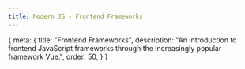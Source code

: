 ```yaml
---
title: Modern JS - Frontend Frameworks
---
```


<route>
{
	meta: {
		title: "Frontend Frameworks",
		description: "An introduction to frontend JavaScript frameworks through the increasingly popular framework Vue.",
		order: 50,
	}
}
</route>


<Title :title="$route.meta.title" :description="$route.meta.description" />

In the previous articles, we explored new language features and looked at the tools used for modern JavaScript development. So let's tie it all together by looking at how we can use frontend frameworks to build web applications.

::: c note "What is a framework?"
A software framework is an abstraction in which the framework provides a scaffold, where the user can implement their own application-specific logic. Frameworks usually provide some functionality that it takes care of, so that the user can focus on developing the application-specific features. Frameworks provide a standard, reusable, and extendable way to build and deploy applications.

The main difference to a normal library is that in a framework, the control is inverted. A framework calls the user's code, rather than the user calling code provided by a library.
:::

## Introducing Vue

> [Vue](https://v3.vuejs.org/) (pronounced /vjuː/, like view) is a progressive **framework** for building user interfaces.

It should be noted that this article is not a tutorial for Vue; the documentation for Vue does a better job at that than I ever could. Instead, I want to talk about the features of frontend JavaScript frameworks in more generic terms, but it helps to use Vue as a concrete example.

Vue is called a **progressive** framework, because Vue is designed to be incrementally adoptable. So, how do you incrementally adopt Vue?

First off, you can start by adding Vue to a single page if you want, without any build tools, making it easy to add Vue to existing projects. By not requiring any build tools, you can enhance parts of your application without committing to building your entire application with Vue.

Secondly, the core library is focused on the view layer, meaning Vue handles things like templating and rendering of the DOM, but you can extend the functionality by adding official or third-party libraries to Vue as plugins. Official libraries include routing (Vue Router) and state management (Vuex).

Lastly, you can use modern build tools and Vue's [Single File Component (SFC)](https://v3.vuejs.org/guide/single-file-component.html) format — along with the aforementioned libraries, to build robust single-page applications (SPAs).

## Features of frontend frameworks

I'm going to introduce you to typical features and concepts in frontend JavaScript frameworks. Even though we're using Vue as an example here, similar concepts are found in almost every framework.

### Templating

Vue has a template syntax that might seem familiar to you if you've used any server-side templating frameworks before. The template, in this case, simply means our HTML, the DOM.

The template syntax allows us to:
- Embed JavaScript expressions into the template
- Render (or not render) elements conditionally
- Iterate over data and render elements in loops
- Bind expressions to element properties
- Attach event listeners to events on elements

All of this is happens reactively, meaning changes to our data is automatically reflected and re-rendered in the DOM. Let's look at examples of all of these and then talk more about reactivity.

::: c note Note
All of these examples are using the Vue SFC format, so they're not actually showing the part where the entire vue application gets mounted, etc.
:::

Here's a very basic example of declaratively rendering an expression. For expressions to be interpolated, they need to be inside curly brackets.

```vue
<template>
	<div>
		Rendering an expression: {{ greeting }}
		<br />
		Expressions don't have to be variables:
		{{ 'Another' + ' expression' }}
	</div>
</template>

<script>
export default {
	data() {
		return {
			greeting: 'Hello, world!'
		};
	}
};
</script>
```

Result:

:::: c aside
::: c tag Expressions

:::
::::

Note that the variables we can use in the template must be declared within our Vue instance.

We can use `v-if`, `v-if-else`, and `v-else` to conditionally render elements. There's also a `v-show`, which works the same same `v-if`, but rather than completely removing the element from the DOM, `v-show` simply hides the element (`display: none`).

I've removed some styling from the example, for the sake of brevity.

:::: c info "The template tag"
The `<template>` tag in the above example is not Vue-specific syntax.

::: c tag more

The template element is a mechanism for holding HTML that is not rendered immediately when a page is loaded but can be instantiated later using JavaScript.

We use the template tag with the Vue SFC syntax, but we can also use template tags within our templates. For example, we can use a template tag with `v-if`, if we wanted to conditionally render some element(s), without including the wrapping element in the rendered DOM.

[MDN: Template tag](https://developer.mozilla.org/en-US/docs/Web/HTML/Element/template)
:::

::::

```vue
<template>
	<div>
		<span v-if="showMessage">Now you see me</span>
		<b v-else>Now you don't</b>
		<button type="button" @click="showMessage = !showMessage">
			Toggle
		</button>
	</div>
</template>

<script>
export default {
	data() {
		return {
			showMessage: true
		};
	}
};
</script>
```

Result:

:::: c aside
::: c tag Conditionals

:::
::::

As you can see, the `span` gets hidden when we toggle the `showMessage` variable, and the `b` tag is shown instead.

We've also introduced another concept here, which is handling events with the `@click="handler"` syntax. You can ignore that for now, as we'll explain it shortly.

We can also use loops with `v-for`, which allows us to render elements in an iterable. `v-for` will render the element it is on, and everything inside it.

```vue
<template>
	<div>
		<div v-for="name in names" class="border">
			<span>My name is: </span>
			<span class="text-green-300">{{ name }}</span>
		</div>
	</div>
</template>

<script>
export default {
	data() {
		return {
			names: ['John', 'Jane', 'Lisa', 'Mike']
		};
	}
};
</script>
```

Result:

:::: c aside
::: c tag Loops

:::
::::

We can see the border around the elements, so it's not just the elements inside that are being rendered, but also the wrapping `<div>`. Vue also allows us to iterate over `Object`s, without having to explicitly create an iterable out of them, just as a convenience.

So far, we've seen expressions directly in the template. We can also bind expressions into the properties (attributes) of elements.

Here's an example of binding a variable to the `placeholder` attribute of an input:

```vue
<template>
	<div class="flex">
		<input type="text" :placeholder="placeholderText" />
		<button type="button" @click="placeholderText += '!'">
			Change text
		</button>
	</div>
</template>

<script>
export default {
	data() {
		return {
			placeholderText: 'Dynamic text!'
		};
	}
};
</script>
```

Result:

:::: c aside
::: c tag Attributes

:::
::::

We're binding an expression into the `placeholder` attribute by adding `:` at the start of the attribute. This is a shorthand syntax for `v-bind:placeholder`.

We've already seen the `@click` event listener in a few of the examples. The `@event-name` syntax is also a shorthand. The full syntax is `v-on:event-name`.

Click obviously isn't the only event we can bind to. Let's look at an example where we attach an event listener to an input's `input` event.

```vue
<template>
	<div>
		<input type="text" @input="onChange" />
		<span>{{ val }}</span>
	</div>
</template>

<script>
export default {
	data() {
		return {
			val: ''
		};
	},
	methods: {
		onChange(event) {
			this.val = event.target.value;
		}
	}
};
</script>
```

Result:

:::: c aside
::: c tag Events

:::
::::

We've also used a method as the event handler here, instead of inlining our expression. Methods are available for us to use in our templates just as the variables we define in our `data`.

What if we wanted to change `val` from somewhere else, and have it become to text input's value? Well, we would only have to bind it as the value attribute of the `<input>`. Let's look at an example with and without the value attribute binding.


:::::: c tag slides aside wide
::::: c code-panel slide

:::: c mt-4
Without `value` binding.
::: c tag EventsReverse
:::

When we reverse the text, our `<input>`'s value doesn't change. That's because we're only updating the value when we edit the `<input>` element, but the value isn't bound to the value attribute of the input.
::::

```vue {3}
<template>
	<div>
		<input @input="onChange" />
		<span>{{ val }}</span>
		<button type="button" @click="reverse(val)">
			Reverse text
		</button>
	</div>
</template>
```
:::::

::::: c code-panel slide

:::: c mt-4
With `value` binding.
::: c tag EventsReverseBound
:::
By binding the `value` attribute of the input, we're essentially creating a two-way binding of the data. The `input` event changes the value, and changing the value updates the input.
::::

```vue {3}
<template>
	<div>
		<input @input="onChange" :value="val" />
		<span>{{ val }}</span>
		<button type="button" @click="reverse(val)">
			Reverse text
		</button>
	</div>
</template>
```


:::::

::::: c code-panel slide

:::: c mt-4
With `v-model` binding.
::: c tag EventsReverseTwoWay
:::
This pattern is so common that most frameworks have a built-in way to do this type of two-way data binding easily. In Vue, this is the `v-model` directive.
::::

```vue {3}
<template>
	<div>
		<input v-model="val" />
		<span>{{ val }}</span>
		<button type="button" @click="reverse(val)">
			Reverse text
		</button>
	</div>
</template>
```
:::::

::::::

The above examples all have this same `<script>` section, which I've left out:

```vue
<script>
export default {
	data() {
		return {
			val: ''
		};
	},
	methods: {
		onChange(event) {
			this.val = event.target.value;
		},
		reverse(value) {
			this.val = value.split('').reverse().join('');
		}
	}
};
</script>
```

::: c note Note
Since we can bind to any HTML attribute, we can also bind to the `class` and `style` attributes, in order to dynamically change the style of our elements. This is a very common use-case, so Vue has some syntax to make it easier to change the class and style properties, withing having to completely change the `class` or `style` values to change a single class or property.

Check out the Vue documentation to learn more.
:::


That covers the basics of templating. Most frontend frameworks will have something similar to this, but with slightly different syntax.

### Reactivity

We've seen how changing the data in Vue automatically updates the DOM. The idea of the DOM being synced with the state or the `data` is the basis of most frontend frameworks. It's much easier to maintain your application's state when there is a single source of truth, and you don't need to sync the data and the DOM yourself — which, as we've seen in earlier articles, can be very tedious.

Let's explore how this reactivity works and introduce some new concepts we can use with the help of reactivity.

Vue tracks changes through [Proxy](/new-es-features#proxy) **objects**. Proxies only work on objects, which is why Vue can't just detect changes on any variable. The reactive state has to be declared inside Vue's `data` object. Whenever a change is detected, vue will trigger an update on the DOM. Change's to the DOM aren't done directly in the DOM because updating the DOM is an expensive operation, instead Vue uses a Virtual DOM, a JavaScript representation of the real DOM, to calculate all the required changes and update only what needs to be updated, all at once.

Reactivity allows us to do more than just update the DOM whenever a change is detected. We can also setup watchers or *computed properties*, that will trigger an update whenever a change in our reactive data is detected.

In other frameworks, these might be called effects or reactive declarations. The basic idea is to calculate another property's value, whenever a reactive value it references is changed. The difference between a method and a computed propery is that the computed property is cached and only calculated if the underlying reactive value changes, whereas a method would be called every time the DOM is updated. But, unlike methods, computed properties cannot take in any arguments.

Let's look at a computed property in action:

```vue
<template>
	<div class="flex flex-col">
		<span>Animals: {{ animals }}</span>
		There are {{ catCount }} cats
	</div>
	<button @click="animals.push('Cat')">Add a cat</button>
</template>

<script>
export default {
	data() {
		return {
			animals: ['Cat', 'Dog', 'Bird', 'Cat', 'Lizard']
		};
	},
	computed: {
		catCount() {
			return this.animals.filter(x => x === 'Cat').length;
		}
	}
};
</script>
```

Result:

:::: c aside
::: c tag ComputedProperty

:::
::::

Vue also has another, more generic, way of watching for changes in reactive data, called `watchers`. The concept is similar to computed properties, except you can define any custom logic to run when a value is changed, rather than just calculating a different value.

### Lifecycles

We can declaratively render our data in the DOM, we can watch for changes to our reactive data, but when does Vue actually update our DOM?

Whenever a Vue component is created, it goes through a series of initialization steps.

::: c aside wide

<svg xmlns="http://www.w3.org/2000/svg" width="840" height="1388">
  <g fill="none" fill-rule="evenodd">
    <text font-family="Inter, Roboto, sans-serif" font-size="14" fill="#848484">
      <tspan x="231.593" y="1303">* Template compilation is performed ahead-of-time if using</tspan> <tspan x="270.756" y="1321.5">a build step, e.g., with single-file components.</tspan>
    </text>
    <g transform="translate(72 1056)">
      <path d="M160 18v14l-14-7 14-7zm180 6v2h-3v-2h3zm-7 0v2h-3v-2h3zm-7 0v2h-3v-2h3zm-7 0v2h-3v-2h3zm-7 0v2h-3v-2h3zm-7 0v2h-3v-2h3zm-7 0v2h-3v-2h3zm-7 0v2h-3v-2h3zm-7 0v2h-3v-2h3zm-7 0v2h-3v-2h3zm-7 0v2h-3v-2h3zm-7 0v2h-3v-2h3zm-7 0v2h-3v-2h3zm-7 0v2h-3v-2h3zm-7 0v2h-3v-2h3zm-7 0v2h-3v-2h3zm-7 0v2h-3v-2h3zm-7 0v2h-3v-2h3zm-7 0v2h-3v-2h3zm-7 0v2h-3v-2h3zm-7 0v2h-3v-2h3zm-7 0v2h-3v-2h3zm-7 0v2h-3v-2h3zm-7 0v2h-3v-2h3zm-7 0v2h-3v-2h3zm-7 0v2h-3v-2h3z" fill="#DB5B62" fill-rule="nonzero"/>
      <rect stroke="#DB5B62" stroke-width="2" x="1" y="1" width="144" height="47" rx="8"/>
      <text font-family="Inter, Roboto, sans-serif" font-size="14" fill="#DB5B62">
        <tspan x="25.749" y="30">beforeUnmount</tspan>
      </text>
    </g>
    <path stroke="#9AA9B2" stroke-width="2" fill="#9AA9B2" stroke-linecap="square" stroke-dasharray="1,6" d="M413 947v40"/>
    <path d="M414 1104v2h6l-7 14-7-14h6v-2h2zm0-7v3h-2v-3h2zm0-7v3h-2v-3h2zm0-7v3h-2v-3h2zm0-7v3h-2v-3h2zm0-7v3h-2v-3h2zm0-7v3h-2v-3h2zm0-7v3h-2v-3h2z" fill="#9AA9B2" fill-rule="nonzero"/>
    <text font-family="Inter, Roboto, sans-serif" font-size="14" transform="translate(355 947)">
      <tspan x="39.766" y="60" fill="#8E9EA9">when </tspan> <tspan x="3.973" y="77" fill="#8E9EA9">app.</tspan> <tspan x="32.221" y="77" fill="#DB5B62">unmount</tspan> <tspan x="90.703" y="77" fill="#8E9EA9">() is </tspan> <tspan x="38.21" y="94" fill="#8E9EA9">called</tspan>
    </text>
    <g transform="translate(72 238)">
      <path d="M160.676 17.036l-.037 14L146.657 24l14.019-6.964zm176.231 6.459l2 .005 1 .003-.005 2-1-.003-1-.003-1-.002.005-2zm-7-.018l1 .002 1 .003 1 .002-.005 2-1-.002-1-.003-1-.002.005-2zm-7-.019l1 .003 2 .005-.005 2-2-.005-1-.003.005-2zm-7-.018l1 .003 1 .002 1 .003-.005 2-1-.003-1-.002-1-.003.005-2zm-7-.018l2 .005 1 .003-.005 2-1-.003-2-.005.005-2zm-7-.018l1 .002 1 .003 1 .003-.005 2-1-.003-1-.003-1-.002.005-2zm-7-.018l1 .002 1 .003 1 .002-.005 2-1-.002-1-.003-1-.002.005-2zm-7-.019l1 .003 2 .005-.005 2-2-.005-1-.003.005-2zm-7-.018l1 .003 1 .002 1 .003-.005 2-1-.003-1-.002-1-.003.005-2zm-7-.018l2 .005 1 .003-.005 2-1-.003-2-.005.005-2zm-7-.018l1 .002 1 .003 1 .003-.005 2-1-.003-1-.003-1-.002.005-2zm-7-.018l1 .002 1 .003 1 .002-.005 2-1-.002-1-.003-1-.002.005-2zm-7-.019l1 .003 2 .005-.005 2-2-.005-1-.003.005-2zm-7-.018l1 .003 1 .002 1 .003-.005 2-1-.003-1-.002-1-.003.005-2zm-7-.018l2 .005 1 .003-.005 2-1-.003-2-.005.005-2zm-7-.018l1 .002 1 .003 1 .003-.005 2-1-.003-1-.003-1-.002.005-2zm-7-.018l1 .002 1 .003 1 .002-.005 2-1-.002-1-.003-1-.002.005-2zm-7-.019l1 .003 2 .005-.005 2-2-.005-1-.003.005-2zm-7-.018l1 .003 1 .002 1 .003-.005 2-1-.003-1-.002-1-.003.005-2zm-7-.018l2 .005 1 .003-.005 2-1-.003-2-.005.005-2zm-7-.018l1 .002 1 .003 1 .002-.005 2-1-.002-1-.003-1-.002.005-2zm-7-.019l1 .003 1 .003 1 .002-.005 2-1-.002-1-.003-1-.003.005-2zm-7-.018l1 .003 2 .005-.005 2-2-.005-1-.003.005-2zm-7-.018l1 .003 1 .002 1 .003-.005 2-1-.003-1-.002-1-.003.006-2zm-7-.018l2 .005 1 .003-.005 2-1-.003-2-.005.006-2zm-7-.018l1 .002 1 .003 1 .002-.005 2-1-.002-1-.003-1-.002.006-2z" fill="#DB5B62" fill-rule="nonzero"/>
      <rect stroke="#DB5B62" stroke-width="2" x="1" y="1" width="144" height="47" rx="8"/>
      <text font-family="Inter, Roboto, sans-serif" font-size="14" fill="#DB5B62">
        <tspan x="32.642" y="30">beforeCreate</tspan>
      </text>
    </g>
    <g transform="translate(282 64)">
      <path d="M132 65v35h6l-7 14-7-14h6V65h2z" fill="#9AA9B2" fill-rule="nonzero"/>
      <rect stroke="#2F679A" fill="#3E6B94" x="-.5" y="-.5" width="259" height="66" rx="8"/>
      <text font-family="Inter, Roboto, sans-serif" font-size="14">
        <tspan x="37.555" y="28" fill="#FFF">app = Vue.</tspan> <tspan x="109.156" y="28" fill="#FFB196">createApp</tspan> <tspan x="178.976" y="28" fill="#FFF">(</tspan> <tspan x="184.638" y="28" fill="#39DD95">options</tspan> <tspan x="234.783" y="28" fill="#FFF">)</tspan> <tspan x="87.311" y="46.5" fill="#FFF">app.</tspan> <tspan x="116.559" y="46.5" fill="#FFB196">mount</tspan> <tspan x="159.469" y="46.5" fill="#FFF">(</tspan> <tspan x="164.131" y="46.5" fill="#39DD95">el</tspan> <tspan x="176.027" y="46.5" fill="#FFF">)</tspan>
      </text>
    </g>
    <path d="M272 467v53h6l-7 14-7-14h6v-53h2zM554 467v53h6l-7 14-7-14h6v-53h2z" fill="#9AA9B2" fill-rule="nonzero"/>
    <path d="M553.025 467.004h-282" stroke="#9AA9B2" stroke-width="2" fill="#9AA9B2" stroke-linecap="square"/>
    <g fill="#9AA9B2">
      <path stroke="#9AA9B2" stroke-width="2" stroke-linecap="square" d="M271 636v-43M553 635v-42"/>
      <path d="M413 706l7-14h-6v-55h-2v55h-6l7 14z" fill-rule="nonzero"/>
      <path stroke="#9AA9B2" stroke-width="2" stroke-linecap="square" d="M553 637H271"/>
    </g>
    <g transform="translate(169 535)">
      <rect stroke="#23AC70" fill="#3AB881" x="-.5" y="-.5" width="207" height="58" rx="8"/>
      <text font-family="Inter, Roboto, sans-serif" font-size="14">
        <tspan x="49.695" y="23.918" fill="#FFF">Compile template</tspan> <tspan x="39.568" y="42.418" fill="#FFF">into render function </tspan> <tspan x="171.312" y="42.418" fill="#F6DA72">*</tspan>
      </text>
    </g>
    <g transform="translate(451 535)">
      <rect stroke="#23AC70" fill="#3AB881" x="-.5" y="-.5" width="207" height="58" rx="8"/>
      <text font-family="Inter, Roboto, sans-serif" font-size="14">
        <tspan x="29.016" y="23.918" fill="#FFF">Compile el’s innerHTML</tspan> <tspan x="62.727" y="42.418" fill="#FFF">as template </tspan> <tspan x="140.989" y="42.418" fill="#F6DA72">*</tspan>
      </text>
    </g>
    <path d="M413 415.433L509.057 467 413 518.567 316.943 467 413 415.433z" stroke="#F2781E" fill="#FF8228"/>
    <text font-family="Inter, Roboto, sans-serif" font-size="14" fill="#FFF" transform="translate(318 416)">
      <tspan x="82.052" y="37.727">Has</tspan> <tspan x="38.08" y="56.227">“template” option?</tspan>
    </text>
    <text font-family="Inter, Roboto, sans-serif" font-size="14" fill="#8E9EA9" transform="translate(169 416)">
      <tspan x="61.662" y="69">YES</tspan>
    </text>
    <text font-family="Inter, Roboto, sans-serif" font-size="14" fill="#8E9EA9" transform="translate(169 416)">
      <tspan x="405.5" y="69">NO</tspan>
    </text>
    <g transform="translate(72 354)">
      <path d="M160 17v14l-14-7 14-7zm180 6v2h-3v-2h3zm-7 0v2h-3v-2h3zm-7 0v2h-3v-2h3zm-7 0v2h-3v-2h3zm-7 0v2h-3v-2h3zm-7 0v2h-3v-2h3zm-7 0v2h-3v-2h3zm-7 0v2h-3v-2h3zm-7 0v2h-3v-2h3zm-7 0v2h-3v-2h3zm-7 0v2h-3v-2h3zm-7 0v2h-3v-2h3zm-7 0v2h-3v-2h3zm-7 0v2h-3v-2h3zm-7 0v2h-3v-2h3zm-7 0v2h-3v-2h3zm-7 0v2h-3v-2h3zm-7 0v2h-3v-2h3zm-7 0v2h-3v-2h3zm-7 0v2h-3v-2h3zm-7 0v2h-3v-2h3zm-7 0v2h-3v-2h3zm-7 0v2h-3v-2h3zm-7 0v2h-3v-2h3zm-7 0v2h-3v-2h3zm-7 0v2h-3v-2h3z" fill="#DB5B62" fill-rule="nonzero"/>
      <rect stroke="#DB5B62" stroke-width="2" x="1" y="1" width="144" height="47" rx="8"/>
      <text font-family="Inter, Roboto, sans-serif" font-size="14" fill="#DB5B62">
        <tspan x="50.652" y="30">created</tspan>
      </text>
    </g>
    <g transform="translate(72 640)">
      <path d="M160.676 18.036l-.037 14L146.657 25l14.019-6.964zm176.231 6.459l2 .005 1 .003-.005 2-1-.003-1-.003-1-.002.005-2zm-7-.018l1 .002 1 .003 1 .002-.005 2-1-.002-1-.003-1-.002.005-2zm-7-.019l1 .003 2 .005-.005 2-2-.005-1-.003.005-2zm-7-.018l1 .003 1 .002 1 .003-.005 2-1-.003-1-.002-1-.003.005-2zm-7-.018l2 .005 1 .003-.005 2-1-.003-2-.005.005-2zm-7-.018l1 .002 1 .003 1 .003-.005 2-1-.003-1-.003-1-.002.005-2zm-7-.018l1 .002 1 .003 1 .002-.005 2-1-.002-1-.003-1-.002.005-2zm-7-.019l1 .003 2 .005-.005 2-2-.005-1-.003.005-2zm-7-.018l1 .003 1 .002 1 .003-.005 2-1-.003-1-.002-1-.003.005-2zm-7-.018l2 .005 1 .003-.005 2-1-.003-2-.005.005-2zm-7-.018l1 .002 1 .003 1 .003-.005 2-1-.003-1-.003-1-.002.005-2zm-7-.018l1 .002 1 .003 1 .002-.005 2-1-.002-1-.003-1-.002.005-2zm-7-.019l1 .003 2 .005-.005 2-2-.005-1-.003.005-2zm-7-.018l1 .003 1 .002 1 .003-.005 2-1-.003-1-.002-1-.003.005-2zm-7-.018l2 .005 1 .003-.005 2-1-.003-2-.005.005-2zm-7-.018l1 .002 1 .003 1 .003-.005 2-1-.003-1-.003-1-.002.005-2zm-7-.018l1 .002 1 .003 1 .002-.005 2-1-.002-1-.003-1-.002.005-2zm-7-.019l1 .003 2 .005-.005 2-2-.005-1-.003.005-2zm-7-.018l1 .003 1 .002 1 .003-.005 2-1-.003-1-.002-1-.003.005-2zm-7-.018l2 .005 1 .003-.005 2-1-.003-2-.005.005-2zm-7-.018l1 .002 1 .003 1 .002-.005 2-1-.002-1-.003-1-.002.005-2zm-7-.019l1 .003 1 .003 1 .002-.005 2-1-.002-1-.003-1-.003.005-2zm-7-.018l1 .003 2 .005-.005 2-2-.005-1-.003.005-2zm-7-.018l1 .003 1 .002 1 .003-.005 2-1-.003-1-.002-1-.003.006-2zm-7-.018l2 .005 1 .003-.005 2-1-.003-2-.005.006-2zm-7-.018l1 .002 1 .003 1 .002-.005 2-1-.002-1-.003-1-.002.006-2z" fill="#DB5B62" fill-rule="nonzero"/>
      <rect stroke="#DB5B62" stroke-width="2" x="1" y="1" width="144" height="47" rx="8"/>
      <text font-family="Inter, Roboto, sans-serif" font-size="14" fill="#DB5B62">
        <tspan x="34.697" y="30">beforeMount</tspan>
      </text>
    </g>
    <g transform="translate(72 780)">
      <path d="M160 18v14l-14-7 14-7zm180 6v2h-3v-2h3zm-7 0v2h-3v-2h3zm-7 0v2h-3v-2h3zm-7 0v2h-3v-2h3zm-7 0v2h-3v-2h3zm-7 0v2h-3v-2h3zm-7 0v2h-3v-2h3zm-7 0v2h-3v-2h3zm-7 0v2h-3v-2h3zm-7 0v2h-3v-2h3zm-7 0v2h-3v-2h3zm-7 0v2h-3v-2h3zm-7 0v2h-3v-2h3zm-7 0v2h-3v-2h3zm-7 0v2h-3v-2h3zm-7 0v2h-3v-2h3zm-7 0v2h-3v-2h3zm-7 0v2h-3v-2h3zm-7 0v2h-3v-2h3zm-7 0v2h-3v-2h3zm-7 0v2h-3v-2h3zm-7 0v2h-3v-2h3zm-7 0v2h-3v-2h3zm-7 0v2h-3v-2h3zm-7 0v2h-3v-2h3zm-7 0v2h-3v-2h3z" fill="#DB5B62" fill-rule="nonzero"/>
      <rect stroke="#DB5B62" stroke-width="2" x="1" y="1" width="144" height="47" rx="8"/>
      <text font-family="Inter, Roboto, sans-serif" font-size="14" fill="#DB5B62">
        <tspan x="46.759" y="30">mounted</tspan>
      </text>
    </g>
    <g transform="translate(72 1150)">
      <path d="M160 18v6h1v2h-1v6l-14-7 14-7zm127 6v2h-3v-2h3zm-7 0v2h-3v-2h3zm-7 0v2h-3v-2h3zm-7 0v2h-3v-2h3zm-7 0v2h-3v-2h3zm-7 0v2h-3v-2h3zm-7 0v2h-3v-2h3zm-7 0v2h-3v-2h3zm-7 0v2h-3v-2h3zm-7 0v2h-3v-2h3zm-7 0v2h-3v-2h3zm-7 0v2h-3v-2h3zm-7 0v2h-3v-2h3zm-7 0v2h-3v-2h3zm-7 0v2h-3v-2h3zm-7 0v2h-3v-2h3zm-7 0v2h-3v-2h3zm-7 0v2h-3v-2h3z" fill="#DB5B62" fill-rule="nonzero"/>
      <rect stroke="#DB5B62" stroke-width="2" x="1" y="1" width="144" height="47" rx="8"/>
      <text font-family="Inter, Roboto, sans-serif" font-size="14" fill="#DB5B62">
        <tspan x="38.973" y="30">unmounted</tspan>
      </text>
    </g>
    <g>
      <g transform="translate(599 749)">
        <path d="M2.23 85.505l1.294 1.525-.763.647-1.525 1.293-1.294-1.525.763-.647 1.525-1.293zm5.339-4.528l1.293 1.525-.762.647-.763.647-.763.647-1.293-1.526 1.525-1.293.763-.647zm5.339-4.527l1.293 1.525-1.525 1.293-.763.647-1.293-1.525.762-.647.763-.647.763-.646zm5.338-4.528l1.294 1.525-.763.647-.763.647-.762.647-1.294-1.526.763-.646 1.525-1.294zm5.339-4.528l1.293 1.526-.762.647-.763.646-.763.647-1.293-1.525.763-.647.762-.647.763-.647zm5.339-4.527l1.293 1.525-.763.647-.762.647-.763.647-1.293-1.526.762-.647.763-.646.763-.647zM48 48l-6.15 14.394-9.055-10.678L48 48zM34.262 58.34l1.294 1.525-.763.646-1.525 1.294-1.294-1.525.763-.647.763-.647.762-.647z" fill="#DB5B62" fill-rule="nonzero"/>
        <rect stroke="#DB5B62" stroke-width="2" x="21" y="1" width="144.127" height="46.184" rx="8"/>
        <text font-family="Inter, Roboto, sans-serif" font-size="14" fill="#DB5B62">
          <tspan x="51.101" y="28.678">beforeUpdate</tspan>
        </text>
      </g>
      <path d="M642.86 988.602L649 1003l-15.203-3.726 9.062-10.672zm-8.378.759l.763.647.762.647.762.648-1.294 1.524-.763-.647-.762-.647-.762-.648 1.294-1.524zm-5.335-4.53l.762.646.762.648.762.647-1.294 1.524-.762-.647-.763-.647-.762-.647 1.295-1.525zm-5.336-4.532l.762.648.762.647.762.647-1.294 1.525-1.525-1.295-.762-.647 1.295-1.525zm-5.336-4.53l.762.647.762.647.763.647-1.295 1.525-.762-.647-1.525-1.295 1.295-1.525zm-5.336-4.531l.762.647.762.647.763.647-1.295 1.525-.762-.647-1.525-1.295 1.295-1.524zm-5.336-4.531l.762.647 1.525 1.295-1.295 1.524-.762-.647-.762-.647-.763-.648 1.295-1.524zm-5.336-4.531l.762.647.763.648.762.647-1.295 1.524-.762-.647-.762-.647-.762-.647 1.294-1.525z" fill="#DB5B62" fill-rule="nonzero"/>
      <path d="M756.536 1004c1.933 0 3.683.784 4.95 2.05a6.978 6.978 0 012.05 4.95h0v35.184a6.978 6.978 0 01-2.05 4.95 6.978 6.978 0 01-4.95 2.05h0H627a6.978 6.978 0 01-4.95-2.05 6.978 6.978 0 01-2.05-4.95h0V1011c0-1.933.784-3.683 2.05-4.95A6.978 6.978 0 01627 1004h0z" stroke="#DB5B62" stroke-width="2"/>
      <text font-family="Inter, Roboto, sans-serif" font-size="14" fill="#DB5B62" transform="translate(602 963)">
        <tspan x="65.132" y="70">updated</tspan>
      </text>
      <path d="M576.785 819c6.682 3.957 12.71 8.832 18.01 14.411l-.703-.736a83.825 83.825 0 0111.52 14.047c10.695 15.46 15.754 34.304 15.367 53.281.07 17.046-4.313 34.254-13.882 49.473-7.685 12.222-17.717 22.1-29.152 29.418l-1.07.675-.693.426a94.715 94.715 0 01-15.257 7.538l-.975.373-.28.103a95.235 95.235 0 01-27.074 5.78l-.258.015-.363.024-.956.051-.709.032a95.312 95.312 0 01-33.803-4.646 94.877 94.877 0 01-15.537-6.65l-.258-.141a70.875 70.875 0 01-.93-.51l-.99-.557-.191-.112a94.409 94.409 0 01-17.315-12.745 94.131 94.131 0 01-14.775-17.444 93.788 93.788 0 01-8.463-16.035l-.38-.935-.112-.289a93.703 93.703 0 01-6.539-32.83 93.654 93.654 0 013.885-28.58l.39-1.275a93.671 93.671 0 016.442-15.556l.227-.428c.14-.265.281-.529.424-.792 6.422-11.869 15.501-22.55 27.089-31.1l.812-.593 2.62-1.936" stroke="#8999A4" stroke-width="2" stroke-dasharray="4"/>
      <g transform="translate(519 863)">
        <rect stroke="#23AC70" fill="#3AB881" x="20.5" y="-.5" width="139.833" height="78" rx="8"/>
        <text font-family="Inter, Roboto, sans-serif" font-size="14" fill="#FFF">
          <tspan x="53.006" y="25.333">Virtual DOM</tspan> <tspan x="54.424" y="43.833">re-rendered</tspan> <tspan x="60.252" y="62.333">and patch</tspan>
        </text>
      </g>
      <text font-family="Inter, Roboto, sans-serif" font-size="14" fill="#8E9EA9" transform="translate(431 749)">
        <tspan x="62.197" y="58">when data </tspan> <tspan x="71.535" y="75">changes</tspan>
      </text>
    </g>
    <g transform="translate(316 179)">
      <path d="M98 57v46h6l-7 14-7-14h6V57h2z" fill="#9AA9B2" fill-rule="nonzero"/>
      <rect stroke="#23AC70" fill="#3AB881" x="-.5" y="-.5" width="192" height="58" rx="8"/>
      <text font-family="Inter, Roboto, sans-serif" font-size="14" fill="#FFF">
        <tspan x="87.162" y="24">Init </tspan> <tspan x="42.421" y="42.5">events &amp; lifecycle</tspan>
      </text>
    </g>
    <g transform="translate(316 297)">
      <path d="M98 57v47h6l-7 14-7-14h6V57h2z" fill="#9AA9B2" fill-rule="nonzero"/>
      <rect stroke="#23AC70" fill="#3AB881" x="-.5" y="-.5" width="192" height="58" rx="8"/>
      <text font-family="Inter, Roboto, sans-serif" font-size="14" fill="#FFF">
        <tspan x="87.162" y="24">Init </tspan> <tspan x="31.142" y="42.5">injections &amp; reactivity </tspan>
      </text>
    </g>
    <g transform="translate(317 707)">
      <path d="M96.494 56.399l.01 1 .81 75.583 6-.064-6.85 14.074-7.15-13.924 6-.064-.81-75.584-.01-1 2-.021z" fill="#9AA9B2" fill-rule="nonzero"/>
      <rect stroke="#23AC70" fill="#3AB881" x="-.5" y="-.5" width="192" height="58" rx="8"/>
      <text font-family="Inter, Roboto, sans-serif" font-size="14" fill="#FFF">
        <tspan x="36.456" y="24">Create app.$el and</tspan> <tspan x="52.148" y="42.5">append it to el</tspan>
      </text>
    </g>
    <g transform="translate(367 855)">
      <circle stroke="#DC424C" fill="#DB5860" cx="46" cy="46" r="46.5"/>
      <text font-family="Inter, Roboto, sans-serif" font-size="14" fill="#FFF">
        <tspan x="18.759" y="51">Mounted</tspan>
      </text>
    </g>
    <g transform="translate(360 1121)">
      <circle stroke="#DC424C" fill="#DB5860" cx="53" cy="53" r="53.5"/>
      <text font-family="Inter, Roboto, sans-serif" font-size="14" fill="#FFF">
        <tspan x="17.311" y="58">Unmounted</tspan>
      </text>
    </g>
  </g>
</svg>

[vuejs.org: Lifecycle diagram](https://v3.vuejs.org/guide/instance.html#lifecycle-diagram)
:::

We can hook into these lifecycle methods and run our own code at any point during a component's lifecycle.

### Components

We've mentioned components quite a few times, but haven't really talked about what a component is.

A vue application is always wrapped in an element, what you could call a root component or a root instance. We can create other components to use inside our root component, and we can use the same component more than once. You can think of components just like you would other HTML elements, they can be nested and used to construct a tree like structure, just like the DOM.

::: c aside
<img src="/src/assets/components.png" />
:::

The big difference between HTML elements and Vue components is that components can contain more than one element, and they can have data (state) and methods associated with them.

What's interesting is how data flows between components. The general idea is that you pass data down as properties, from parent component to a child component, and you use events to send data back up. Meaning a child component will emit an event, with data assiocated with the event, and the parent will listen for that event, and have an event handler. These don't have to be the built-in events, you can create your own custom events.

Let's look at an example of a nested component, where we pass down data in as a property (prop) and send something back up as an event.

If we have a root component with some news article components like this:

```vue
<template>
	<div>
		<NewsArticle
			v-for="article in articles"
			:title="article.title"
			@article-saved="onSaved($event, article)"
		/>
	</div>
</template>

<script>
export default {
	data() {
		return {
			articles: [
				{ title: 'The first news article' },
				{ title: 'The second news article' },
				{ title: 'The third news article' }
			]
		};
	},
	methods: {
		onSaved(event, article) {
			article.title = event.newTitle;
		}
	}
};
</script>
```

And a news article component like this:

```vue
<template>
	<div>
		<h2 class="!mb-4">{{ title }}</h2>
		<p>
			Lorem ipsum dolor sit amet, consectetur adipiscing elit,
			sed do eiusmod tempor incididunt ut labore et dolore magna.
		</p>
		<button @click="saveArticle">
			<span>{{ savedText }} ♥</span>
		</button>
	</div>
</template>

<script>
export default {
	props: {
		title: String
	},
	data() {
		return {
			read: false
		};
	},
	methods: {
		saveArticle() {
			if (!this.read) {
				this.$emit(
					'article-saved',
					{ newTitle: this.title + ' (read)' }
				);
			}
			this.read = true;
		}
	},
	computed: {
		savedText() {
			return this.read ? 'Saved' : 'Save';
		}
	}
};
</script>
```

Result:

:::: c aside
::: c tag ComponentBasics

:::
::::

Few things to note:
- We can't modify the `title` property inside the `NewsArticle` component directly, because props are read-only.
- The `NewsArticle` component is re-used for each article, and they all have their own internal data, as well as the prop we pass in.
- When we click the `Save` button, the component emits an event, that is handled by the parent.

In a simple example like this, handling the applications state is still easy, but what if we had a ton of nested components, and we needed to move data to a deeply nested child, or from one component to a sibling component?

In these types of cases it might be better to move our data away from the component itself, and into a global *"store"*, that we can then import into our components, without having to pass the data between components.

### State management

In a complex application, managing state can become cumbersome. That's why most frontend frameworks have libraries that help us manage the application's state.

There's a popular state management architecture pattern called Flux. Even Vue's state management library, Vuex, uses a Flux-like implementation.

With Vue 3 it's easy enough to create your own global reactive store where you can store data and methods, or you can reach to Vuex if you need more structure, for example when working in a large team.

Here's a simple example of a Vuex store:

```js
const store = new Vuex.Store({
  state: {
    count: 0
  },
  mutations: {
    increment (state) {
      state.count++
    }
  },
  actions: {
    increment (context) {
      context.commit('increment')
    }
  }
})
```

This diagram illustrates the Vuex pattern pretty well:

::: c aside
<img src="/src/assets/vuex.png">
:::

Let's unpack this picture.

**State**

> Vuex uses a single state tree - that is, this single object contains all your application level state and serves as the "single source of truth." This also means usually you will have only one store for each application. A single state tree makes it straightforward to locate a specific piece of state, and allows us to easily take snapshots of the current app state for debugging purposes.

Even though the state is a single object, it can still be split into sub modules.

**Getters**

> Vuex allows us to define "getters" in the store. You can think of them as computed properties for stores.

Just like computed properties, getters are automatically updated whenever your state changes.

**Mutations**

> The only way to actually change state in a Vuex store is by committing a mutation.

Mutations are functions that allow you to mutate your state. The idea is that you shouldn't mutate your state directly, instead using mutations to make changes predicatable and trackable.

**Actions**

> Actions are similar to mutations, the differences being that:
> - Instead of mutating the state, actions commit mutations.
> - Actions can contain arbitrary asynchronous operations.

Actions can commit multiple mutations. A mutation is supposed to be a pure function, where as an action can contain side effects.

Newer state management libraries (including future versions of Vuex) have started to drop the idea of seperating mutations as actions, as most of the time they're the same and they add unnessary boilerplate code.


::: c note Devtools
By always using a mutations to modify our data, we can track the changes in our state. This allows us to use [Devtools](https://devtools.vuejs.org/) (a browser extension), to visualize and debug changes in the state.
:::

Keep in mind that a state management library can add a lot of boilerplate code to your project, so you probably shouldn't use one unless you really need to.

For more information, read the [Vuex](https://vuex.vuejs.org/#what-is-a-state-management-pattern) documentation.

### Routing

So far we've been dealing with only one or two components. Technically we could create the illusion of changing pages by using the conditional directives, `v-if` or `v-show`, in order to hide parts of the page, or the entire page, and show a completely different view to the user.

That's essetially what the vue-router library helps us do, but in a more easily manageable way.

Here's an example:

```html
<div id="app">
	<h1>Hello App!</h1>
	<p>
		<router-link to="/">Go to Home</router-link>
		<router-link to="/about">Go to About</router-link>
	</p>

	<router-view></router-view>
</div>
```

Note how instead of using regular a tags, we use a custom component `router-link` to create links. This allows Vue Router to change the URL without reloading the page.

The `router-view` component will display the component that corresponds to the url. You can put it anywhere to adapt it to your layout. You can even have nested `router-view` components, given that your routes also have nested child components.

The JavaScript side of this example looks like this:

```js
// Define some routes
// Home and About would be components defined elsewhere and imported here
const routes = [
  { path: '/', component: Home },
  { path: '/about', component: About },
]

// Create the router instance and pass the `routes` option
const router = VueRouter.createRouter({
  // We can use the hash (#) in the URL to keep track of the routes
  // Or we could use createWebHistory to use JavaScript's History
  // to keep track of the routes.
  // https://developer.mozilla.org/en-US/docs/Web/API/History
  history: VueRouter.createWebHashHistory(),
  routes,
})

// Create and mount the root instance.
const app = Vue.createApp({})
app.use(router)
app.mount('#app')
```

For more information, check out the [Vue router](https://next.router.vuejs.org/guide/) documentation.

## Frontend framework ecosystems

The Vue ecosystem is much larger than just the core library and the official libraries. There are tons of user-made libraries, components, and plugins that you can take advantage of. What I want to introduce you to are some of the development tools we can use to help us create frontend applications.

### Scaffolding tools

Most frameworks will have a tool, usually a CLI, to help bootstrap and create project scaffolding. They can also help install plugins and libraries.

Vue has the [Vue CLI](https://cli.vuejs.org/).

> Vue CLI is a full system for rapid Vue.js development, providing:
> - Interactive project scaffolding via @vue/cli.
> - Zero config rapid prototyping via @vue/cli + @vue/cli-service-global.
> - A runtime dependency (@vue/cli-service) that is:
> 	- Upgradeable;
> 	- Built on top of webpack, with sensible defaults;
> 	- Configurable via in-project config file;
> 	- Extensible via plugins
> - A rich collection of official plugins integrating the best tools in the frontend ecosystem.
> - A full graphical user interface to create and manage Vue.js projects.

React has [Create React App](https://github.com/facebook/create-react-app), a tool to setup a React project with a single command.

Other frameworks will have similar tools. What all of them have is common is that they setup a project with the required tools to
- Run a development server
- Build the project for production

### Framework Frameworks

That's right, a framework for a framework, a *meta framework*, if you will.

Almost all the popular frameworks have projects that help us create fully fledged applications with best practises, by including a lot more features than what the base frameworks/libraries include.

These frameworks generally contain built-in features like
- Pre-rendering
- Routing
- Data fetching / Content Management Systems (CMS)
- Meta tags and SEO
- A library of supported add-ons

Here are some of the more popular frameworks:

- React has [Next.js](https://nextjs.org/)
- Vue has [Nuxt.js](https://nuxtjs.org/)
- Svelte has [SvelteKit](https://kit.svelte.dev/)
- Angular has... nothing?

Angular as a framework comes with more features than most other Frameworks, hence there's not as much demand for a *meta* framework for Angular. React on the other hand isn't considered a framework on its own right, which is why it makes sense for a Framework like Next.js to exist.

## Vue vs. Other frameworks

We've mentioned quite a few different frameworks and libraries at this point. We know the basics of what Vue offers us, but what about other frameworks? React is the most popular library, why didn't we use React as an example?

React is a "JavaScript library for building user interfaces", it lacks many of the features that other frameworks provide, which is why, even though popular, I thought Vue would make a better example.

But to give you some idea of what's out there, let's go through the most popular frameworks and see how they differ from Vue.

**React**

[React](https://reactjs.org/) allows us to create declarative components that update reactively, just like Vue. The main difference is that React is all JavaScript, where as Vue seperates the template, code, and styles from each other. React may be less intuitive at first, but it's easy to get into if you're familiar with JavaScript. To make it easier to write templates with React, [JSX](https://reactjs.org/docs/introducing-jsx.html), a syntax extension to JavaScript can be used.

Here's an example of a basic React component:

```jsx
class HelloMessage extends React.Component {
	render() {
		return (
		<div>
			Hello {this.props.name}
		</div>
		);
	}
}

ReactDOM.render(
	<HelloMessage name="Taylor" />,
	document.getElementById('hello-example')
);
```

It should be noted that Vue also supports JSX and using render functions, very similar to React. although it's not usually the idiomatic way to use Vue.

**Angular**

[Angular](https://angular.io/) is more similar to Vue than React is. Angular also uses HTML templates for the DOM. Components, data binding, and event handling is very similar in both frameworks. The biggest difference is that Angular uses TypeScript and has to be compiled. Angular's templates are also `Class` based and more verbose than Vue's. Angular also prefers to seperate it's template, code and styles into their own files.

Angular also comes with a lot more built-in, but nothing that can't be added to Vue with additional libraries.

For the sake of comparison, here's a basic Angular application:

HTML:

```html
<hello name="{{ name }}"></hello>
<p>
  Start editing to see some magic happen :)
</p>
```

Component:
```ts
// Root
import { Component, VERSION } from '@angular/core';

@Component({
  selector: 'my-app',
  templateUrl: './app.component.html',
  styleUrls: [ './app.component.css' ]
})
export class AppComponent  {
  name = 'Angular ' + VERSION.major;
}

// Hello
import { Component, Input } from '@angular/core';

@Component({
  selector: 'hello',
  template: `<h1>Hello {{name}}!</h1>`,
  styles: [`h1 { font-family: Lato; }`]
})
export class HelloComponent  {
  @Input() name: string;
}

```

**Svelte**

[Svelte](https://svelte.dev/) takes a slightly different approach than the other frameworks.

> Whereas traditional frameworks like React and Vue do the bulk of their work in the browser, Svelte shifts that work into a compile step that happens when you build your app. Instead of using techniques like virtual DOM diffing, Svelte writes code that surgically updates the DOM when the state of your app changes.

Here's a basic Svelte app:

```js
<script>
	let count = 0;

	function handleClick() {
		count += 1;
	}
</script>

<button on:click={handleClick}>
	Clicked {count} {count === 1 ? 'time' : 'times'}
</button>
```

Svelte requires probably the least amount of source code, but has to be compiled to be used.

## Closing words

This article was just the start of it, there are hundreds of frontend frameworks for JavaScript, but most aren't all that popular — competition and innovation are good things though.

There are also a ton of server-side templating frameworks, that we've completely ignored here — we're talking about JavaScript development after all. But just a reminder that other options exist.

What I've presented here is a subjective view of the JavaScript landscape. Each of these tools, libraries, and frameworks is a rabbit hole on it's own, and there's only so much I can cover. Not to mention the thousands upon thousands of JavaScript libraries that we didn't even mention.

It's a lot to take in, and if you're wondering where to go from here, I'll offer two paths:

If you want to get started with JavaScript frameworks, I would recommend reading the Vue documentation. Their documentation is best-in-class, and very easy to get started with.

If you prefer to learn more about the tools discussed in the previous article, I would start by

- Installing Node.js (and npm)
- Creating a new project
- Installing a few packages
- Setting up either Webpack, Rollup (or even Vite)
- And trying to create a small application (not necessarily a browser application).

Lastly, if you find any errors or take issue with anything written in these articles, [open an issue or a pull request](https://github.com/FallDownTheSystem/blog)
